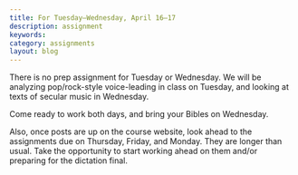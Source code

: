 ```yaml
---
title: For Tuesday–Wednesday, April 16–17
description: assignment
keywords: 
category: assignments
layout: blog
---
```


There is no prep assignment for Tuesday or Wednesday. We will be analyzing pop/rock-style voice-leading in class on Tuesday, and looking at texts of secular music in Wednesday. 

Come ready to work both days, and bring your Bibles on Wednesday.

Also, once posts are up on the course website, look ahead to the assignments due on Thursday, Friday, and Monday. They are longer than usual. Take the opportunity to start working ahead on them and/or preparing for the dictation final.